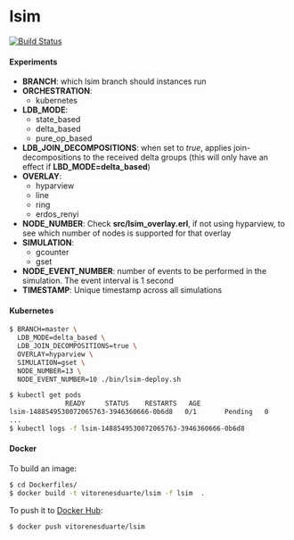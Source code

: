 # lsim

[![Build Status](https://travis-ci.org/vitorenesduarte/lsim.svg?branch=master)](https://travis-ci.org/vitorenesduarte/lsim/)


#### Experiments

- __BRANCH__: which lsim branch should instances run
- __ORCHESTRATION__:
  - kubernetes
- __LDB_MODE__:
  - state_based
  - delta_based
  - pure_op_based
- __LDB_JOIN_DECOMPOSITIONS__: when set to _true_, applies
join-decompositions to the received delta groups (this will only
have an effect if __LBD_MODE=delta_based__)
- __OVERLAY__:
  - hyparview
  - line
  - ring
  - erdos_renyi
- __NODE_NUMBER__: Check __src/lsim_overlay.erl__, if not using
hyparview, to see which number of nodes is supported for that overlay
- __SIMULATION__:
  - gcounter
  - gset
- __NODE_EVENT_NUMBER__: number of events to be performed in
the simulation. The event interval is 1 second
- __TIMESTAMP__: Unique timestamp across all simulations


#### Kubernetes

```bash
$ BRANCH=master \
  LDB_MODE=delta_based \
  LDB_JOIN_DECOMPOSITIONS=true \
  OVERLAY=hyparview \
  SIMULATION=gset \
  NODE_NUMBER=13 \
  NODE_EVENT_NUMBER=10 ./bin/lsim-deploy.sh
```

```bash
$ kubectl get pods
              READY     STATUS    RESTARTS   AGE
lsim-1488549530072065763-3946360666-0b6d8   0/1       Pending   0
...
$ kubectl logs -f lsim-1488549530072065763-3946360666-0b6d8
```


#### Docker
To build an image:

```bash
$ cd Dockerfiles/
$ docker build -t vitorenesduarte/lsim -f lsim  .
```

To push it to [Docker Hub](https://hub.docker.com/):

```bash
$ docker push vitorenesduarte/lsim
```

